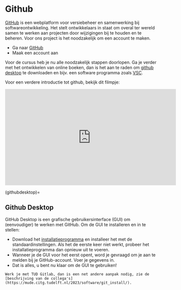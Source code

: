 # Github

[GitHub](http://github.com) is een webplatform voor versiebeheer en samenwerking bij softwareontwikkeling. Het stelt ontwikkelaars in staat om overal ter wereld samen te werken aan projecten door wijzigingen bij te houden en te beheren. Voor ons project is het noodzakelijk om een account te maken.

* Ga naar [GitHub](http://github.com)
* Maak een account aan

Voor de cursus heb je nu alle noodzakelijk stappen doorlopen. Ga je verder met het ontwikkelen van online boeken, dan is het aan te raden om [github desktop](https://github.com/apps/desktop) te downloaden en bijv. een software programma zoals [VSC](./VSC.md).  

Voor een verdere introductie tot github, bekijk dit filmpje:

<iframe width="560" height="315" src="https://www.youtube.com/embed/iv8rSLsi1xo?si=_DkJP2MBTRLK8fIM" title="YouTube video player" frameborder="0" allow="accelerometer; autoplay; clipboard-write; encrypted-media; gyroscope; picture-in-picture; web-share" referrerpolicy="strict-origin-when-cross-origin" allowfullscreen></iframe>

(githubdesktop)=
## Github Desktop
GitHub Desktop is een grafische gebruikersinterface (GUI) om (eenvoudiger) te werken met GitHub. Om de GUI te installeren en in te stellen:

* Download het [installatieprogramma](https://github.com/apps/desktop) en installeer het met de standaardinstellingen. Als het de eerste keer niet werkt, probeer het installatieprogramma dan opnieuw uit te voeren.
* Wanneer je de GUI voor het eerst opent, word je gevraagd om je aan te melden bij je GitHub-account. Voer je gegevens in.
* Dat is alles, u bent nu klaar om de GUI te gebruiken!

```{note}
Werk je met TUD Gitlab, dan is een net andere aanpak nodig, zie de [beschrijving van de collega's](https://mude.citg.tudelft.nl/2023/software/git_install/).
```


